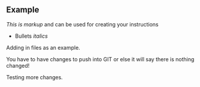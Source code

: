 ## Example ##

*This is markup* and can be used for creating your instructions
* Bullets
_italics_

Adding in files as an example.


You have to have changes to push into GIT or else it will say there is nothing changed!

Testing more changes.
